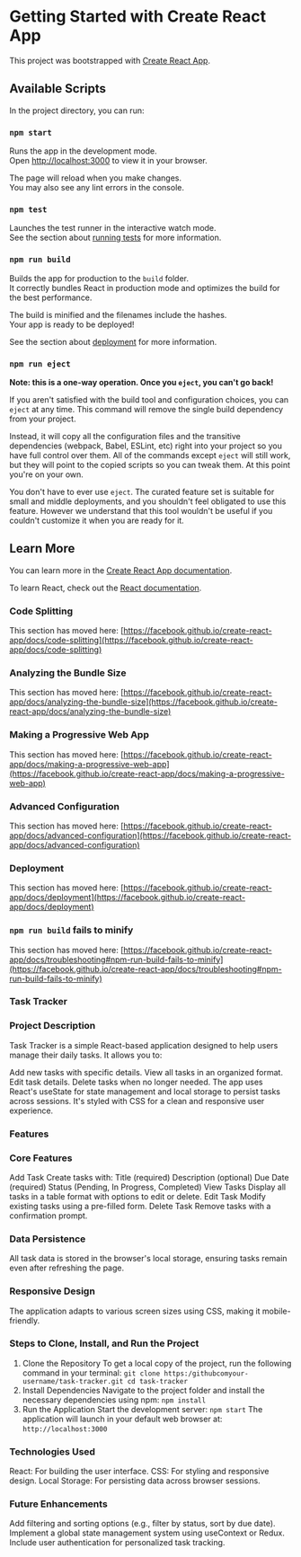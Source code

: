 # Getting Started with Create React App

This project was bootstrapped with [Create React App](https://github.com/facebook/create-react-app).

## Available Scripts

In the project directory, you can run:

### `npm start`

Runs the app in the development mode.\
Open [http://localhost:3000](http://localhost:3000) to view it in your browser.

The page will reload when you make changes.\
You may also see any lint errors in the console.

### `npm test`

Launches the test runner in the interactive watch mode.\
See the section about [running tests](https://facebook.github.io/create-react-app/docs/running-tests) for more information.

### `npm run build`

Builds the app for production to the `build` folder.\
It correctly bundles React in production mode and optimizes the build for the best performance.

The build is minified and the filenames include the hashes.\
Your app is ready to be deployed!

See the section about [deployment](https://facebook.github.io/create-react-app/docs/deployment) for more information.

### `npm run eject`

**Note: this is a one-way operation. Once you `eject`, you can't go back!**

If you aren't satisfied with the build tool and configuration choices, you can `eject` at any time. This command will remove the single build dependency from your project.

Instead, it will copy all the configuration files and the transitive dependencies (webpack, Babel, ESLint, etc) right into your project so you have full control over them. All of the commands except `eject` will still work, but they will point to the copied scripts so you can tweak them. At this point you're on your own.

You don't have to ever use `eject`. The curated feature set is suitable for small and middle deployments, and you shouldn't feel obligated to use this feature. However we understand that this tool wouldn't be useful if you couldn't customize it when you are ready for it.

## Learn More

You can learn more in the [Create React App documentation](https://facebook.github.io/create-react-app/docs/getting-started).

To learn React, check out the [React documentation](https://reactjs.org/).

### Code Splitting

This section has moved here: [https://facebook.github.io/create-react-app/docs/code-splitting](https://facebook.github.io/create-react-app/docs/code-splitting)

### Analyzing the Bundle Size

This section has moved here: [https://facebook.github.io/create-react-app/docs/analyzing-the-bundle-size](https://facebook.github.io/create-react-app/docs/analyzing-the-bundle-size)

### Making a Progressive Web App

This section has moved here: [https://facebook.github.io/create-react-app/docs/making-a-progressive-web-app](https://facebook.github.io/create-react-app/docs/making-a-progressive-web-app)

### Advanced Configuration

This section has moved here: [https://facebook.github.io/create-react-app/docs/advanced-configuration](https://facebook.github.io/create-react-app/docs/advanced-configuration)

### Deployment

This section has moved here: [https://facebook.github.io/create-react-app/docs/deployment](https://facebook.github.io/create-react-app/docs/deployment)

### `npm run build` fails to minify

This section has moved here: [https://facebook.github.io/create-react-app/docs/troubleshooting#npm-run-build-fails-to-minify](https://facebook.github.io/create-react-app/docs/troubleshooting#npm-run-build-fails-to-minify)


### Task Tracker
### Project Description
Task Tracker is a simple React-based application designed to help users manage their daily tasks. It allows you to:

Add new tasks with specific details.
View all tasks in an organized format.
Edit task details.
Delete tasks when no longer needed.
The app uses React's useState for state management and local storage to persist tasks across sessions. It's styled with CSS for a clean and responsive user experience.

### Features
### Core Features
Add Task
Create tasks with:
Title (required)
Description (optional)
Due Date (required)
Status (Pending, In Progress, Completed)
View Tasks
Display all tasks in a table format with options to edit or delete.
Edit Task
Modify existing tasks using a pre-filled form.
Delete Task
Remove tasks with a confirmation prompt.
### Data Persistence
All task data is stored in the browser's local storage, ensuring tasks remain even after refreshing the page.
### Responsive Design
The application adapts to various screen sizes using CSS, making it mobile-friendly.
### Steps to Clone, Install, and Run the Project
1. Clone the Repository
To get a local copy of the project, run the following command in your terminal:
`git clone https:/githubcomyour-username/task-tracker.git
cd task-tracker` 
2. Install Dependencies
Navigate to the project folder and install the necessary dependencies using npm:
`npm install`
3. Run the Application
Start the development server:
`npm start`
The application will launch in your default web browser at:
`http://localhost:3000`

### Technologies Used
React: For building the user interface.
CSS: For styling and responsive design.
Local Storage: For persisting data across browser sessions.
### Future Enhancements
Add filtering and sorting options (e.g., filter by status, sort by due date).
Implement a global state management system using useContext or Redux.
Include user authentication for personalized task tracking.
